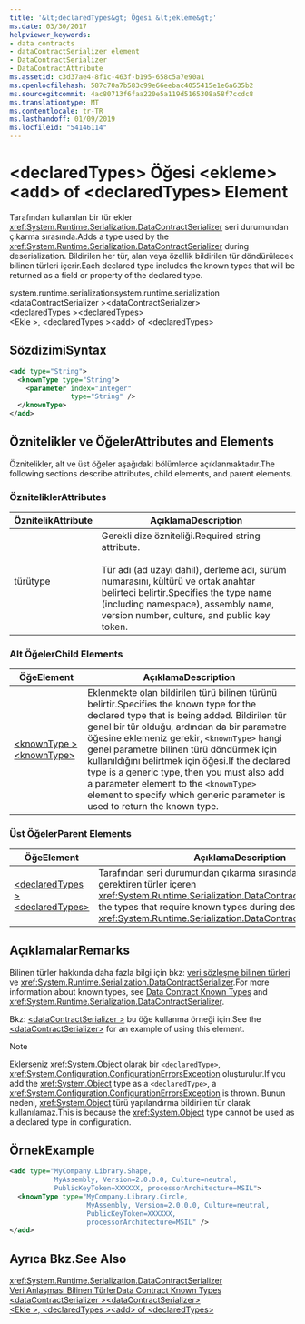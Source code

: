 ```yaml
---
title: '&lt;declaredTypes&gt; Öğesi &lt;ekleme&gt;'
ms.date: 03/30/2017
helpviewer_keywords:
- data contracts
- dataContractSerializer element
- DataContractSerializer
- DataContractAttribute
ms.assetid: c3d37ae4-8f1c-463f-b195-658c5a7e90a1
ms.openlocfilehash: 587c70a7b583c99e66eebac4055415e1e6a635b2
ms.sourcegitcommit: 4ac80713f6faa220e5a119d5165308a58f7ccdc8
ms.translationtype: MT
ms.contentlocale: tr-TR
ms.lasthandoff: 01/09/2019
ms.locfileid: "54146114"
---
```

# <a name="ltaddgt-of-ltdeclaredtypesgt-element"></a><span data-ttu-id="1b9db-102">&lt;declaredTypes&gt; Öğesi &lt;ekleme&gt;</span><span class="sxs-lookup"><span data-stu-id="1b9db-102">&lt;add&gt; of &lt;declaredTypes&gt; Element</span></span>
<span data-ttu-id="1b9db-103">Tarafından kullanılan bir tür ekler <xref:System.Runtime.Serialization.DataContractSerializer> seri durumundan çıkarma sırasında.</span><span class="sxs-lookup"><span data-stu-id="1b9db-103">Adds a type used by the <xref:System.Runtime.Serialization.DataContractSerializer> during deserialization.</span></span> <span data-ttu-id="1b9db-104">Bildirilen her tür, alan veya özellik bildirilen tür döndürülecek bilinen türleri içerir.</span><span class="sxs-lookup"><span data-stu-id="1b9db-104">Each declared type includes the known types that will be returned as a field or property of the declared type.</span></span>  
  
 <span data-ttu-id="1b9db-105">system.runtime.serialization</span><span class="sxs-lookup"><span data-stu-id="1b9db-105">system.runtime.serialization</span></span>  
<span data-ttu-id="1b9db-106">\<dataContractSerializer ></span><span class="sxs-lookup"><span data-stu-id="1b9db-106">\<dataContractSerializer></span></span>  
<span data-ttu-id="1b9db-107">\<declaredTypes ></span><span class="sxs-lookup"><span data-stu-id="1b9db-107">\<declaredTypes></span></span>  
<span data-ttu-id="1b9db-108">\<Ekle >, \<declaredTypes ></span><span class="sxs-lookup"><span data-stu-id="1b9db-108">\<add> of \<declaredTypes></span></span>  
  
## <a name="syntax"></a><span data-ttu-id="1b9db-109">Sözdizimi</span><span class="sxs-lookup"><span data-stu-id="1b9db-109">Syntax</span></span>  
  
```xml  
<add type="String">
  <knownType type="String">
    <parameter index="Integer"
               type="String" />
  </knownType>
</add>
```  
  
## <a name="attributes-and-elements"></a><span data-ttu-id="1b9db-110">Öznitelikler ve Öğeler</span><span class="sxs-lookup"><span data-stu-id="1b9db-110">Attributes and Elements</span></span>  
 <span data-ttu-id="1b9db-111">Öznitelikler, alt ve üst öğeler aşağıdaki bölümlerde açıklanmaktadır.</span><span class="sxs-lookup"><span data-stu-id="1b9db-111">The following sections describe attributes, child elements, and parent elements.</span></span>  
  
### <a name="attributes"></a><span data-ttu-id="1b9db-112">Öznitelikler</span><span class="sxs-lookup"><span data-stu-id="1b9db-112">Attributes</span></span>  
  
|<span data-ttu-id="1b9db-113">Öznitelik</span><span class="sxs-lookup"><span data-stu-id="1b9db-113">Attribute</span></span>|<span data-ttu-id="1b9db-114">Açıklama</span><span class="sxs-lookup"><span data-stu-id="1b9db-114">Description</span></span>|  
|---------------|-----------------|  
|<span data-ttu-id="1b9db-115">türü</span><span class="sxs-lookup"><span data-stu-id="1b9db-115">type</span></span>|<span data-ttu-id="1b9db-116">Gerekli dize özniteliği.</span><span class="sxs-lookup"><span data-stu-id="1b9db-116">Required string attribute.</span></span><br /><br /> <span data-ttu-id="1b9db-117">Tür adı (ad uzayı dahil), derleme adı, sürüm numarasını, kültürü ve ortak anahtar belirteci belirtir.</span><span class="sxs-lookup"><span data-stu-id="1b9db-117">Specifies the type name (including namespace), assembly name, version number, culture, and public key token.</span></span>|  
  
### <a name="child-elements"></a><span data-ttu-id="1b9db-118">Alt Öğeler</span><span class="sxs-lookup"><span data-stu-id="1b9db-118">Child Elements</span></span>  
  
|<span data-ttu-id="1b9db-119">Öğe</span><span class="sxs-lookup"><span data-stu-id="1b9db-119">Element</span></span>|<span data-ttu-id="1b9db-120">Açıklama</span><span class="sxs-lookup"><span data-stu-id="1b9db-120">Description</span></span>|  
|-------------|-----------------|  
|[<span data-ttu-id="1b9db-121">\<knownType ></span><span class="sxs-lookup"><span data-stu-id="1b9db-121">\<knownType></span></span>](../../../../../docs/framework/configure-apps/file-schema/wcf/knowntype.md)|<span data-ttu-id="1b9db-122">Eklenmekte olan bildirilen türü bilinen türünü belirtir.</span><span class="sxs-lookup"><span data-stu-id="1b9db-122">Specifies the known type for the declared type that is being added.</span></span> <span data-ttu-id="1b9db-123">Bildirilen tür genel bir tür olduğu, ardından da bir parametre öğesine eklemeniz gerekir, `<knownType>` hangi genel parametre bilinen türü döndürmek için kullanıldığını belirtmek için öğesi.</span><span class="sxs-lookup"><span data-stu-id="1b9db-123">If the declared type is a generic type, then you must also add a parameter element to the `<knownType>` element to specify which generic parameter is used to return the known type.</span></span>|  
  
### <a name="parent-elements"></a><span data-ttu-id="1b9db-124">Üst Öğeler</span><span class="sxs-lookup"><span data-stu-id="1b9db-124">Parent Elements</span></span>  
  
|<span data-ttu-id="1b9db-125">Öğe</span><span class="sxs-lookup"><span data-stu-id="1b9db-125">Element</span></span>|<span data-ttu-id="1b9db-126">Açıklama</span><span class="sxs-lookup"><span data-stu-id="1b9db-126">Description</span></span>|  
|-------------|-----------------|  
|[<span data-ttu-id="1b9db-127">\<declaredTypes ></span><span class="sxs-lookup"><span data-stu-id="1b9db-127">\<declaredTypes></span></span>](../../../../../docs/framework/configure-apps/file-schema/wcf/declaredtypes.md)|<span data-ttu-id="1b9db-128">Tarafından seri durumundan çıkarma sırasında bilinen türler gerektiren türler içeren <xref:System.Runtime.Serialization.DataContractSerializer>.</span><span class="sxs-lookup"><span data-stu-id="1b9db-128">Contains the types that require known types during deserialization by the <xref:System.Runtime.Serialization.DataContractSerializer>.</span></span>|  
  
## <a name="remarks"></a><span data-ttu-id="1b9db-129">Açıklamalar</span><span class="sxs-lookup"><span data-stu-id="1b9db-129">Remarks</span></span>  
 <span data-ttu-id="1b9db-130">Bilinen türler hakkında daha fazla bilgi için bkz: [veri sözleşme bilinen türleri](../../../../../docs/framework/wcf/feature-details/data-contract-known-types.md) ve <xref:System.Runtime.Serialization.DataContractSerializer>.</span><span class="sxs-lookup"><span data-stu-id="1b9db-130">For more information about known types, see [Data Contract Known Types](../../../../../docs/framework/wcf/feature-details/data-contract-known-types.md) and <xref:System.Runtime.Serialization.DataContractSerializer>.</span></span>  
  
 <span data-ttu-id="1b9db-131">Bkz: [ \<dataContractSerializer >](../../../../../docs/framework/configure-apps/file-schema/wcf/datacontractserializer-element.md) bu öğe kullanma örneği için.</span><span class="sxs-lookup"><span data-stu-id="1b9db-131">See the [\<dataContractSerializer>](../../../../../docs/framework/configure-apps/file-schema/wcf/datacontractserializer-element.md) for an example of using this element.</span></span>  
  
> [!NOTE]
>  <span data-ttu-id="1b9db-132">Eklerseniz <xref:System.Object> olarak bir `<declaredType>`, <xref:System.Configuration.ConfigurationErrorsException> oluşturulur.</span><span class="sxs-lookup"><span data-stu-id="1b9db-132">If you add the <xref:System.Object> type as a `<declaredType>`, a <xref:System.Configuration.ConfigurationErrorsException> is thrown.</span></span> <span data-ttu-id="1b9db-133">Bunun nedeni, <xref:System.Object> türü yapılandırma bildirilen tür olarak kullanılamaz.</span><span class="sxs-lookup"><span data-stu-id="1b9db-133">This is because the <xref:System.Object> type cannot be used as a declared type in configuration.</span></span>  
  
## <a name="example"></a><span data-ttu-id="1b9db-134">Örnek</span><span class="sxs-lookup"><span data-stu-id="1b9db-134">Example</span></span>  
  
```xml  
<add type="MyCompany.Library.Shape,
           MyAssembly, Version=2.0.0.0, Culture=neutral,
           PublicKeyToken=XXXXXX, processorArchitecture=MSIL">
  <knownType type="MyCompany.Library.Circle,
                   MyAssembly, Version=2.0.0.0, Culture=neutral,
                   PublicKeyToken=XXXXXX,
                   processorArchitecture=MSIL" />
</add>
```  
  
## <a name="see-also"></a><span data-ttu-id="1b9db-135">Ayrıca Bkz.</span><span class="sxs-lookup"><span data-stu-id="1b9db-135">See Also</span></span>  
 <xref:System.Runtime.Serialization.DataContractSerializer>  
 [<span data-ttu-id="1b9db-136">Veri Anlaşması Bilinen Türler</span><span class="sxs-lookup"><span data-stu-id="1b9db-136">Data Contract Known Types</span></span>](../../../../../docs/framework/wcf/feature-details/data-contract-known-types.md)  
 [<span data-ttu-id="1b9db-137">\<dataContractSerializer ></span><span class="sxs-lookup"><span data-stu-id="1b9db-137">\<dataContractSerializer></span></span>](../../../../../docs/framework/configure-apps/file-schema/wcf/datacontractserializer-element.md)  
 [<span data-ttu-id="1b9db-138">\<Ekle >, \<declaredTypes ></span><span class="sxs-lookup"><span data-stu-id="1b9db-138">\<add> of \<declaredTypes></span></span>](../../../../../docs/framework/configure-apps/file-schema/wcf/add-of-declaredtypes-element.md)
